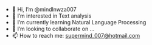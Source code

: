 - 👋 Hi, I’m @mindlnwza007
- 👀 I’m interested in Text analysis
- 🌱 I’m currently learning Natural Language Processing
- 💞️ I’m looking to collaborate on ...
- 📫 How to reach me: supermind_007@hotmail.com

<!---
mindlnwza007/mindlnwza007 is a ✨ special ✨ repository because its `README.md` (this file) appears on your GitHub profile.
You can click the Preview link to take a look at your changes.
--->

